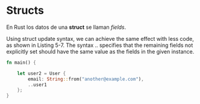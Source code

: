 # Structs

En Rust los datos de una **struct** se llaman *fields*.

Using struct update syntax, we can achieve the same effect with less code, as shown in Listing 5-7. The syntax .. specifies that the remaining fields not explicitly set should have the same value as the fields in the given instance.


~~~ Rust
fn main() {

    let user2 = User {
        email: String::from("another@example.com"),
        ..user1
    };
}
~~~